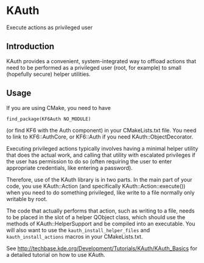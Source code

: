 # KAuth

Execute actions as privileged user

## Introduction

KAuth provides a convenient, system-integrated way to offload actions that need
to be performed as a privileged user (root, for example) to small (hopefully
secure) helper utilities.

## Usage

If you are using CMake, you need to have

    find_package(KF6Auth NO_MODULE)

(or find KF6 with the Auth component) in your CMakeLists.txt file. You need
to link to KF6::AuthCore, or KF6::Auth if you need KAuth::ObjectDecorator.

Executing privileged actions typically involves having a minimal helper utility
that does the actual work, and calling that utility with escalated privileges if
the user has permission to do so (often requiring the user to enter appropriate
credentials, like entering a password).

Therefore, use of the KAuth library is in two parts.  In the main part of your
code, you use KAuth::Action (and specifically KAuth::Action::execute()) when you
need to do something privileged, like write to a file normally only writable by
root.

The code that actually performs that action, such as writing to a file, needs to
be placed in the slot of a helper QObject class, which should use the methods of
KAuth::HelperSupport and be compiled into an executable.  You will also want to
use the `kauth_install_helper_files` and `kauth_install_actions` macros in your
CMakeLists.txt.

See <http://techbase.kde.org/Development/Tutorials/KAuth/KAuth_Basics> for a
detailed tutorial on how to use KAuth.

